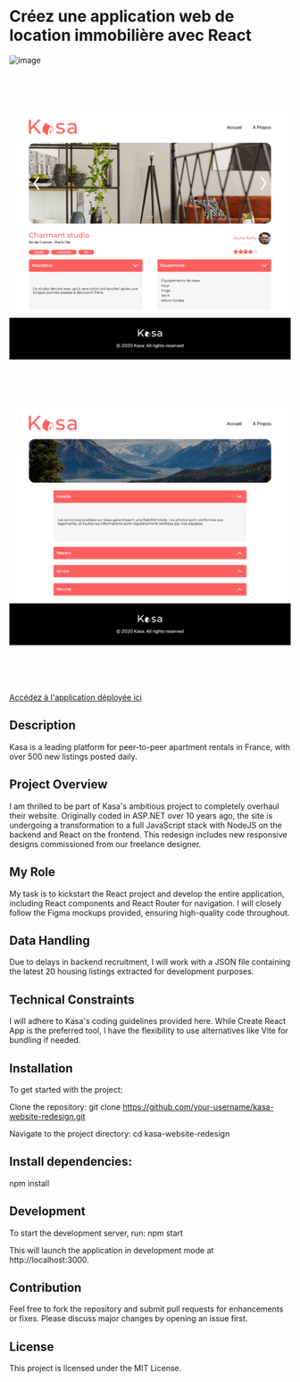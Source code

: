 # Créez une application web de location immobilière avec React
![image](https://raw.githubusercontent.com/Arno37/Kasa/main/src/pic/kasa-renamed.png)<br><br><br><br><br>

![image](https://raw.githubusercontent.com/Arno37/Kasa/main/src/pic/kasa_1.png)<br><br><br><br><br>

![image](https://raw.githubusercontent.com/Arno37/Kasa/main/src/pic/kasa_2.png)<br><br><br><br><br>

[Accédez à l'application déployée ici](https://arno37.github.io/Kasa/)


## Description

Kasa is a leading platform for peer-to-peer apartment rentals in France, with over 500 new listings posted daily.

## Project Overview

I am thrilled to be part of Kasa's ambitious project to completely overhaul their website. Originally coded in ASP.NET over 10 years ago, the site is undergoing a transformation to a full JavaScript stack with NodeJS on the backend and React on the frontend. This redesign includes new responsive designs commissioned from our freelance designer.

## My Role

My task is to kickstart the React project and develop the entire application, including React components and React Router for navigation. I will closely follow the Figma mockups provided, ensuring high-quality code throughout.

## Data Handling

Due to delays in backend recruitment, I will work with a JSON file containing the latest 20 housing listings extracted for development purposes.

## Technical Constraints

I will adhere to Kasa's coding guidelines provided here.
While Create React App is the preferred tool, I have the flexibility to use alternatives like Vite for bundling if needed.

## Installation

To get started with the project:

Clone the repository: git clone https://github.com/your-username/kasa-website-redesign.git

Navigate to the project directory: cd kasa-website-redesign

## Install dependencies:

npm install

## Development

To start the development server, run: npm start

This will launch the application in development mode at http://localhost:3000.

## Contribution

Feel free to fork the repository and submit pull requests for enhancements or fixes. Please discuss major changes by opening an issue first.

## License

This project is licensed under the MIT License.

